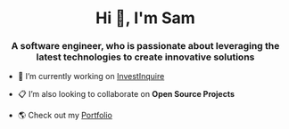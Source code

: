 <h1 align="center">Hi 👋, I'm Sam</h1>
<h3 align="center">A software engineer, who is passionate about leveraging the latest technologies to create innovative solutions</h3>

- 🔭 I’m currently working on [InvestInquire](https://github.com/SamuelFanawopo/InvestInquire)
   
- 📋 I’m also looking to collaborate on **Open Source Projects**

- 🌎 Check out my [Portfolio](https://samuelfanawopo.website/) 

